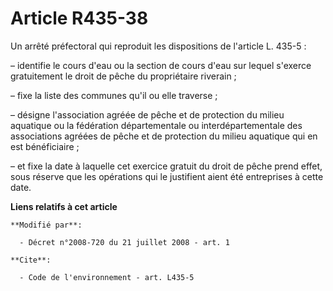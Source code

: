 # Article R435-38

Un arrêté préfectoral qui reproduit les dispositions de l'article L. 435-5 :

– identifie le cours d'eau ou la section de cours d'eau sur lequel s'exerce gratuitement le droit de pêche du propriétaire
riverain ;

– fixe la liste des communes qu'il ou elle traverse ;

– désigne l'association agréée de pêche et de protection du milieu aquatique ou la fédération départementale ou
interdépartementale des associations agréées de pêche et de protection du milieu aquatique qui en est bénéficiaire ;

– et fixe la date à laquelle cet exercice gratuit du droit de pêche prend effet, sous réserve que les opérations qui le
justifient aient été entreprises à cette date.

**Liens relatifs à cet article**

	**Modifié par**:

	  - Décret n°2008-720 du 21 juillet 2008 - art. 1

	**Cite**:

	  - Code de l'environnement - art. L435-5
